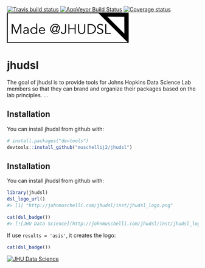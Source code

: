 
[![Travis build status](https://travis-ci.org/muschellij2/jhudsl.svg?branch=master)](https://travis-ci.org/muschellij2/jhudsl) [![AppVeyor Build Status](https://ci.appveyor.com/api/projects/status/github/muschellij2/jhudsl?branch=master&svg=true)](https://ci.appveyor.com/project/muschellij2/jhudsl) [![Coverage status](https://coveralls.io/repos/github/muschellij2/jhudsl/badge.svg?branch=master)](https://coveralls.io/r/muschellij2/jhudsl?branch=master)
[![JHU Data Science](inst/jhudsl_logo.png)](http://jhudatascience.org/)

<!-- README.md is generated from README.Rmd. Please edit that file -->
jhudsl
======

The goal of jhudsl is to provide tools for Johns Hopkins Data Science Lab members so that they can brand and organize their packages based on the lab principles. ...

Installation
------------

You can install jhudsl from github with:

``` r
# install.packages("devtools")
devtools::install_github("muschellij2/jhudsl")
```

Installation
------------

You can install jhudsl from github with:

``` r
library(jhudsl)
dsl_logo_url()
#> [1] "http://johnmuschelli.com/jhudsl/inst/jhudsl_logo.png"
```

``` r
cat(dsl_badge())
#> [![JHU Data Science](http://johnmuschelli.com/jhudsl/inst/jhudsl_logo.png)](http://jhudatascience.org/)
```

If use `results = 'asis'`, it creates the logo:

``` r
cat(dsl_badge())
```

[![JHU Data Science](http://johnmuschelli.com/jhudsl/inst/jhudsl_logo.png)](http://jhudatascience.org/)
